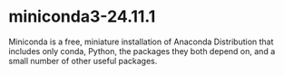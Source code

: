 # miniconda3-24.11.1
Miniconda is a free, miniature installation of Anaconda Distribution that includes only conda, Python, the packages they both depend on, and a small number of other useful packages.
